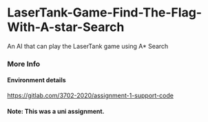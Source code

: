 # LaserTank-Game-Find-The-Flag-With-A-star-Search
An AI that can play the LaserTank game using A* Search

### More Info

#### Environment details

https://gitlab.com/3702-2020/assignment-1-support-code

#### Note: This was a uni assignment.
